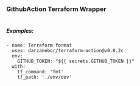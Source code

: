 ### GithubAction Terraform Wrapper
#
##### Examples:
```
- name: Terraform format
  uses: darzanebor/terraform-action@v0.0.2c
  env:
    GITHUB_TOKEN: "${{ secrets.GITHUB_TOKEN }}"        
  with:
    tf_command: 'fmt'
    tf_path: './env/dev'
```
